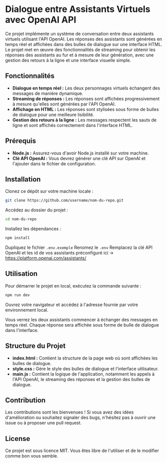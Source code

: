 # Dialogue entre Assistants Virtuels avec OpenAI API

Ce projet implémente un système de conversation entre deux assistants virtuels utilisant l'API OpenAI. Les réponses des assistants sont générées en temps réel et affichées dans des bulles de dialogue sur une interface HTML. Le projet met en œuvre des fonctionnalités de streaming pour obtenir les réponses des assistants au fur et à mesure de leur génération, avec une gestion des retours à la ligne et une interface visuelle simple.

## Fonctionnalités

- **Dialogue en temps réel :** Les deux personnages virtuels échangent des messages de manière dynamique.
- **Streaming de réponses :** Les réponses sont affichées progressivement à mesure qu'elles sont générées par l'API OpenAI.
- **Affichage en HTML :** Les réponses sont stylisées sous forme de bulles de dialogue pour une meilleure lisibilité.
- **Gestion des retours à la ligne :** Les messages respectent les sauts de ligne et sont affichés correctement dans l'interface HTML.

## Prérequis

- **Node.js :** Assurez-vous d'avoir Node.js installé sur votre machine.
- **Clé API OpenAI :** Vous devrez générer une clé API sur OpenAI et l'ajouter dans le fichier de configuration.

## Installation

Clonez ce dépôt sur votre machine locale :
```bash
git clone https://github.com/username/nom-du-repo.git
```
Accédez au dossier du projet :
```bash
cd nom-du-repo
```

Installez les dépendances :

```bash
npm install
```
Dupliquez le fichier `.env.exemple`
Renomez le `.env`
Remplacez la clé API OpenAI et les id de vos assistants préconfiguré ici -> https://platform.openai.com/assistants/



## Utilisation

Pour démarrer le projet en local, exécutez la commande suivante :

```bash
npm run dev
```

Ouvrez votre navigateur et accédez à l'adresse fournie par votre environnement local.

Vous verrez les deux assistants commencer à échanger des messages en temps réel. Chaque réponse sera affichée sous forme de bulle de dialogue dans l'interface.

## Structure du Projet

- **index.html :** Contient la structure de la page web où sont affichées les bulles de dialogue.
- **style.css :** Gère le style des bulles de dialogue et l'interface utilisateur.
- **main.js :** Contient la logique de l'application, notamment les appels à l'API OpenAI, le streaming des réponses et la gestion des bulles de dialogue.


## Contribution

Les contributions sont les bienvenues ! Si vous avez des idées d'amélioration ou souhaitez signaler des bugs, n'hésitez pas à ouvrir une issue ou à proposer une pull request.

## License
Ce projet est sous licence MIT. Vous êtes libre de l'utiliser et de le modifier comme bon vous semble.
